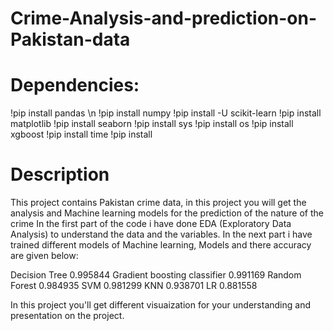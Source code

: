 # Crime-Analysis-and-prediction-on-Pakistan-data
# Dependencies:
!pip install pandas \n 
!pip install numpy
!pip install -U scikit-learn
!pip install matplotlib
!pip install seaborn
!pip install sys 
!pip install os 
!pip install xgboost
!pip install time 
!pip install 

# Description
This project contains Pakistan crime data, in this project you will get the analysis and Machine learning models for the prediction of the nature of the crime 
In the first part of the code i have done EDA (Exploratory Data Analysis) to understand the data and the variables. 
In the next part i have trained different models of Machine learning, Models and there accuracy are given below:

Decision Tree	                      0.995844
Gradient boosting classifier	      0.991169
Random Forest	                      0.984935
SVM	                                0.981299
KNN                                	0.938701
LR	                                0.881558

In this project you'll get different visuaization for your understanding and presentation on the project.
